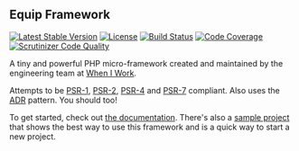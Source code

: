 ## Equip Framework

[![Latest Stable Version](https://img.shields.io/packagist/v/equip/framework.svg)](https://packagist.org/packages/equip/framework)
[![License](https://img.shields.io/packagist/l/equip/framework.svg)](https://github.com/equip/framework/blob/master/LICENSE)
[![Build Status](https://travis-ci.org/equip/framework.svg)](https://travis-ci.org/equip/framework)
[![Code Coverage](https://scrutinizer-ci.com/g/equip/framework/badges/coverage.png?b=master)](https://scrutinizer-ci.com/g/equip/framework/?branch=master)
[![Scrutinizer Code Quality](https://scrutinizer-ci.com/g/equip/framework/badges/quality-score.png?b=master)](https://scrutinizer-ci.com/g/equip/framework/?branch=master)

A tiny and powerful PHP micro-framework created and maintained by the engineering team at [When I Work](http://wheniwork.com).

Attempts to be [PSR-1](http://www.php-fig.org/psr/psr-1/),
[PSR-2](http://www.php-fig.org/psr/psr-2/),
[PSR-4](http://www.php-fig.org/psr/psr-4/) and
[PSR-7](http://www.php-fig.org/psr/psr-7/) compliant. Also uses the
[ADR](https://github.com/pmjones/adr) pattern. You should too!

To get started, check out [the documentation](http://equipframework.readthedocs.org).
There's also a [sample project](https://github.com/equip/project) that shows
the best way to use this framework and is a quick way to start a new project.
